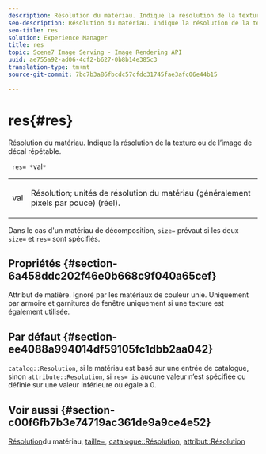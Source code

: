 ```yaml
---
description: Résolution du matériau. Indique la résolution de la texture ou de l’image de décal répétable.
seo-description: Résolution du matériau. Indique la résolution de la texture ou de l’image de décal répétable.
seo-title: res
solution: Experience Manager
title: res
topic: Scene7 Image Serving - Image Rendering API
uuid: ae755a92-ad06-4cf2-b627-0b8b14e385c3
translation-type: tm+mt
source-git-commit: 7bc7b3a86fbcdc57cfdc31745fae3afc06e44b15

---
```



# res{#res}

Résolution du matériau. Indique la résolution de la texture ou de l’image de décal répétable.

` res= *`val`*`

<table id="simpletable_2004B804D46E43C090E59BBFF8144598"> 
 <tr class="strow"> 
  <td class="stentry"> <p> <span class="varname"> val </span> </p> </td> 
  <td class="stentry"> <p>Résolution; unités de résolution du matériau (généralement pixels par pouce) (réel). </p> </td> 
 </tr> 
</table>

Dans le cas d&#39;un matériau de décomposition, `size=` prévaut si les deux `size=` et `res=` sont spécifiés.

## Propriétés {#section-6a458ddc202f46e0b668c9f040a65cef}

Attribut de matière. Ignoré par les matériaux de couleur unie. Uniquement par armoire et garnitures de fenêtre uniquement si une texture est également utilisée.

## Par défaut {#section-ee4088a994014df59105fc1dbb2aa042}

`catalog::Resolution`, si le matériau est basé sur une entrée de catalogue, sinon `attribute::Resolution`, si `res= is` aucune valeur n’est spécifiée ou définie sur une valeur inférieure ou égale à 0.

## Voir aussi {#section-c00f6fb7b3e74719ac361de9a9ce4e52}

[Résolution](../../../../../ir-api/http-protocol/image-rendering-api-ref/c-ir-http-protocol-ref/c-ir-http-protocol-syntax-and-features/c-ir-vignettes/c-ir-material-resolution.md#concept-f60103c64e324e2cae78bd76dfb4de8b)du matériau, [taille=](../../../../../ir-api/http-protocol/image-rendering-api-ref/c-ir-http-protocol-ref/c-ir-http-protocol-command-reference/r-ir-http-size.md#reference-1220d6fbcde4479aba91de7adacdc988), [catalogue::Résolution](../../../../../ir-api/material-cat/image-rendering-api-ref/c-ir-material-catalog/c-ir-material-data-reference/r-ir-resolution-dataref.md#reference-6a2d64c2d72b438fade58a3391569da7), [attribut::Résolution](../../../../../ir-api/material-cat/image-rendering-api-ref/c-ir-material-catalog/c-ir-attributes-reference/r-ir-resolution.md#reference-09fe14e6bfbf4db6b7f4369fffecc806)
